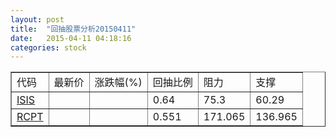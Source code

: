 ```yaml
---
layout: post
title:  "回抽股票分析20150411"
date:   2015-04-11 04:18:16
categories: stock
---
```

<script type="text/javascript">
var stockList = []
stockList.push('gb_isis');
stockList.push('gb_rcpt');
</script>
<table border="1">
 <tr>
 <td>代码</td>
 <td>最新价</td>
 <td>涨跌幅(%)</td>
 <td>回抽比例</td>
 <td>阻力</td>
 <td>支撑</td>
</tr>
  <tr id="isis">
  <td><a href="http://stock.finance.sina.com.cn/usstock/quotes/ISIS.html" target="_blank">ISIS</a></td><td></td><td></td><td>0.64</td><td>75.3</td><td>60.29</td></tr>
  <tr id="rcpt">
  <td><a href="http://stock.finance.sina.com.cn/usstock/quotes/RCPT.html" target="_blank">RCPT</a></td><td></td><td></td><td>0.551</td><td>171.065</td><td>136.965</td></tr>
</table>
